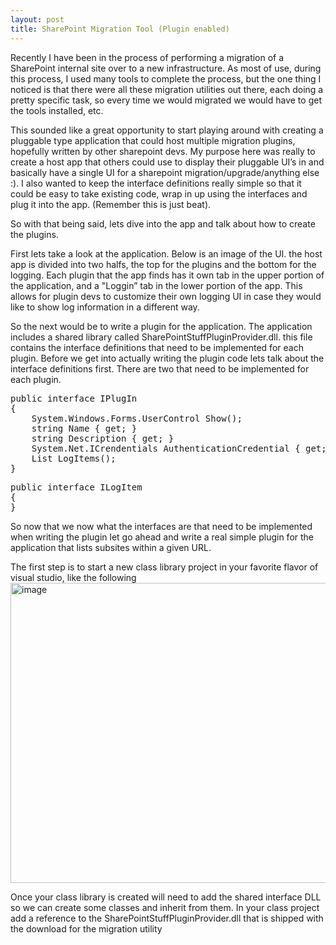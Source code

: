 ```yaml
---
layout: post
title: SharePoint Migration Tool (Plugin enabled)
---
```



<p>Recently I have been in the process of performing a migration of a SharePoint internal site over to a new infrastructure. As most of use, during this process, I used many tools to complete the process, but the one thing I noticed is that there were all these migration utilities out there, each doing a pretty specific task, so every time we would migrated we would have to get the tools installed, etc.</p>  <p>This sounded like a great opportunity to start playing around with creating a pluggable type application that could host multiple migration plugins, hopefully written by other sharepoint devs. My purpose here was really to create a host app that others could use to display their pluggable UI’s in and basically have a single UI for a sharepoint migration/upgrade/anything else :). I also wanted to keep the interface definitions really simple so that it could be easy to take existing code, wrap in up using the interfaces and plug it into the app. (Remember this is just beat).</p>  <p>So with that being said, lets dive into the app and talk about how to create the plugins.</p>  <p>First lets take a look at the application. Below is an image of the UI. the host app is divided into two halfs, the top for the plugins and the bottom for the logging. Each plugin that the app finds has it own tab in the upper portion of the application, and a &quot;Loggin” tab in the lower portion of the app. This allows for plugin devs to customize their own logging UI in case they would like to show log information in a different way.</p>  <p>So the next would be to write a plugin for the application. The application includes a shared library called SharePointStuffPluginProvider.dll. this file contains the interface definitions that need to be implemented for each plugin. Before we get into actually writing the plugin code lets talk about the interface definitions first. There are two that need to be implemented for each plugin.</p>  <pre lang="csharp">public interface IPlugIn
{
	System.Windows.Forms.UserControl Show();
	string Name { get; }
	string Description { get; }
	System.Net.ICrendentials AuthenticationCredential { get; set; }
	List<ilogitem> LogItems();
}</pre>

<pre lang="csharp">public interface ILogItem
{
}</pre>

<p>So now that we now what the interfaces are that need to be implemented when writing the plugin let go ahead and write a real simple plugin for the application that lists subsites within a given URL.</p>

<p>The first step is to start a new class library project in your favorite flavor of visual studio, like the following
  <br /><a href="http://www.sharepoint-stuff.com/wp-content/uploads/2008/10/image.png"><img style="border-bottom: 0px; border-left: 0px; border-top: 0px; border-right: 0px" title="image" border="0" alt="image" src="http://www.sharepoint-stuff.com/wp-content/uploads/2008/10/image-thumb.png" width="609" height="480" /></a> </p>

<p>Once your class library is created will need to add the shared interface DLL so we can create some classes and inherit from them. In your class project add a reference to the SharePointStuffPluginProvider.dll that is shipped with the download for the migration utility </p>
